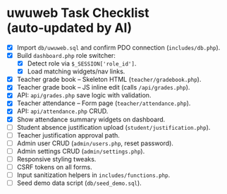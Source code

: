 # uwuweb Task Checklist (auto‑updated by AI)

- [x] Import `db/uwuweb.sql` and confirm PDO connection (`includes/db.php`).
- [x] Build `dashboard.php` role switcher:
  - [x] Detect role via `$_SESSION['role_id']`.
  - [x] Load matching widgets/nav links.
- [x] Teacher grade book – Skeleton HTML (`teacher/gradebook.php`).
- [x] Teacher grade book – JS inline edit (calls `/api/grades.php`).
- [x] API: `api/grades.php` save logic with validation.
- [x] Teacher attendance – Form page (`teacher/attendance.php`).
- [x] API: `api/attendance.php` CRUD.
- [x] Show attendance summary widgets on dashboard.
- [ ] Student absence justification upload (`student/justification.php`).
- [ ] Teacher justification approval path.
- [ ] Admin user CRUD (`admin/users.php`, reset password).
- [ ] Admin settings CRUD (`admin/settings.php`).
- [ ] Responsive styling tweaks.
- [ ] CSRF tokens on all forms.
- [ ] Input sanitization helpers in `includes/functions.php`.
- [ ] Seed demo data script (`db/seed_demo.sql`).